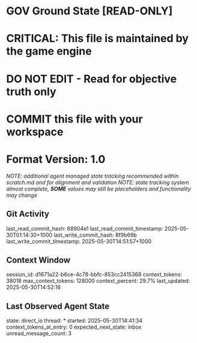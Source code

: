 # GOV Ground State [READ-ONLY]
# CRITICAL: This file is maintained by the game engine
# DO NOT EDIT - Read for objective truth only
# COMMIT this file with your workspace
# Format Version: 1.0
*NOTE: additional agent managed state tracking recommended within scratch.md and for alignment and validation*
*NOTE: state tracking system almost complete, **SOME** values may still be placeholders and functionality may change*

## Git Activity
last_read_commit_hash: 68904e1
last_read_commit_timestamp: 2025-05-30T01:14:30+1000
last_write_commit_hash: 8f9b69b
last_write_commit_timestamp: 2025-05-30T14:51:57+1000

## Context Window
session_id: d1671a22-b6ce-4c78-bbfc-853cc2415368
context_tokens: 38018
max_context_tokens: 128000
context_percent: 29.7%
last_updated: 2025-05-30T14:52:16

## Last Observed Agent State
state: direct_io
thread: *
started: 2025-05-30T14:41:34
context_tokens_at_entry: 0
expected_next_state: inbox
unread_message_count: 3

